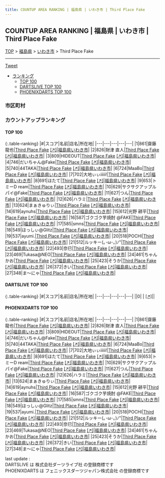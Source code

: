 ```yaml
---
title: COUNTUP AREA RANKING | 福島県 | いわき市 | Third Place Fake
---
```

## COUNTUP AREA RANKING | 福島県 | いわき市 | Third Place Fake

[TOP](/darts/rank/) > [福島県](/darts/rank/福島県/) > [いわき市](/darts/rank/福島県/いわき市/) > Third Place Fake

___

<a href="https://twitter.com/share?ref_src=twsrc%5Etfw" data-text="COUNTUP AREA RANKING | 福島県いわき市Third Place Fake" class="twitter-share-button" data-hashtags="DARTSLIVE,PHOENIXDARTS,darts,ダーツ" data-show-count="false">Tweet</a>

* [ランキング](#カウントアップランキング)
    * [TOP 100](#top-100)
    * [DARTSLIVE TOP 100](#dartslive-top-100)
    * [PHOENIXDARTS TOP 100](#phoenixdarts-top-100)

### 市区町村

<ul>

</ul>

### カウントアップランキング

#### TOP 100



{:.table-ranking}
|#|スコア|名前|店名|所在地|
|---|---|---|---|---|
|1|861|<span class="rank-name-pd">齋藤 龍也</span>|<a href="/darts/rank/shops/79665.html">Third Place Fake</a> <a href="https://vs.phoenixdarts.com/jp/shop/shopDetailInfo/s_79665?s_seq=79665">[↗]</a>|<a href="/darts/rank/福島県/いわき市">福島県いわき市</a>|
|2|826|<span class="rank-name-pd">財津 直人</span>|<a href="/darts/rank/shops/79665.html">Third Place Fake</a> <a href="https://vs.phoenixdarts.com/jp/shop/shopDetailInfo/s_79665?s_seq=79665">[↗]</a>|<a href="/darts/rank/福島県/いわき市">福島県いわき市</a>|
|3|809|<span class="rank-name-pd">HIDEOUT</span>|<a href="/darts/rank/shops/79665.html">Third Place Fake</a> <a href="https://vs.phoenixdarts.com/jp/shop/shopDetailInfo/s_79665?s_seq=79665">[↗]</a>|<a href="/darts/rank/福島県/いわき市">福島県いわき市</a>|
|4|746|<span class="rank-name-pd">だいちゃん@Fake</span>|<a href="/darts/rank/shops/79665.html">Third Place Fake</a> <a href="https://vs.phoenixdarts.com/jp/shop/shopDetailInfo/s_79665?s_seq=79665">[↗]</a>|<a href="/darts/rank/福島県/いわき市">福島県いわき市</a>|
|5|740|<span class="rank-name-pd">44TAKA</span>|<a href="/darts/rank/shops/79665.html">Third Place Fake</a> <a href="https://vs.phoenixdarts.com/jp/shop/shopDetailInfo/s_79665?s_seq=79665">[↗]</a>|<a href="/darts/rank/福島県/いわき市">福島県いわき市</a>|
|6|724|<span class="rank-name-pd">MaaBo</span>|<a href="/darts/rank/shops/79665.html">Third Place Fake</a> <a href="https://vs.phoenixdarts.com/jp/shop/shopDetailInfo/s_79665?s_seq=79665">[↗]</a>|<a href="/darts/rank/福島県/いわき市">福島県いわき市</a>|
|7|702|<span class="rank-name-pd">大地ぃぃiiiii!</span>|<a href="/darts/rank/shops/79665.html">Third Place Fake</a> <a href="https://vs.phoenixdarts.com/jp/shop/shopDetailInfo/s_79665?s_seq=79665">[↗]</a>|<a href="/darts/rank/福島県/いわき市">福島県いわき市</a>|
|8|691|<span class="rank-name-pd">ほたて</span>|<a href="/darts/rank/shops/79665.html">Third Place Fake</a> <a href="https://vs.phoenixdarts.com/jp/shop/shopDetailInfo/s_79665?s_seq=79665">[↗]</a>|<a href="/darts/rank/福島県/いわき市">福島県いわき市</a>|
|9|653|<span class="rank-name-pd">トミーD ream</span>|<a href="/darts/rank/shops/79665.html">Third Place Fake</a> <a href="https://vs.phoenixdarts.com/jp/shop/shopDetailInfo/s_79665?s_seq=79665">[↗]</a>|<a href="/darts/rank/福島県/いわき市">福島県いわき市</a>|
|10|629|<span class="rank-name-pd">サクサクアップルパイ@Fake</span>|<a href="/darts/rank/shops/79665.html">Third Place Fake</a> <a href="https://vs.phoenixdarts.com/jp/shop/shopDetailInfo/s_79665?s_seq=79665">[↗]</a>|<a href="/darts/rank/福島県/いわき市">福島県いわき市</a>|
|11|627|<span class="rank-name-pd">つん</span>|<a href="/darts/rank/shops/79665.html">Third Place Fake</a> <a href="https://vs.phoenixdarts.com/jp/shop/shopDetailInfo/s_79665?s_seq=79665">[↗]</a>|<a href="/darts/rank/福島県/いわき市">福島県いわき市</a>|
|12|626|<span class="rank-name-pd">ハラミ</span>|<a href="/darts/rank/shops/79665.html">Third Place Fake</a> <a href="https://vs.phoenixdarts.com/jp/shop/shopDetailInfo/s_79665?s_seq=79665">[↗]</a>|<a href="/darts/rank/福島県/いわき市">福島県いわき市</a>|
|13|624|<span class="rank-name-pd">まぁきゅりぃ</span>|<a href="/darts/rank/shops/79665.html">Third Place Fake</a> <a href="https://vs.phoenixdarts.com/jp/shop/shopDetailInfo/s_79665?s_seq=79665">[↗]</a>|<a href="/darts/rank/福島県/いわき市">福島県いわき市</a>|
|14|619|<span class="rank-name-pd">aynuhs</span>|<a href="/darts/rank/shops/79665.html">Third Place Fake</a> <a href="https://vs.phoenixdarts.com/jp/shop/shopDetailInfo/s_79665?s_seq=79665">[↗]</a>|<a href="/darts/rank/福島県/いわき市">福島県いわき市</a>|
|15|612|<span class="rank-name-pd"><span class="pro-icon-pd"></span>光野 耕平</span>|<a href="/darts/rank/shops/79665.html">Third Place Fake</a> <a href="https://vs.phoenixdarts.com/jp/shop/shopDetailInfo/s_79665?s_seq=79665">[↗]</a>|<a href="/darts/rank/福島県/いわき市">福島県いわき市</a>|
|16|587|<span class="rank-name-pd">ゴクゴク芋焼酎 @FAKE</span>|<a href="/darts/rank/shops/79665.html">Third Place Fake</a> <a href="https://vs.phoenixdarts.com/jp/shop/shopDetailInfo/s_79665?s_seq=79665">[↗]</a>|<a href="/darts/rank/福島県/いわき市">福島県いわき市</a>|
|17|585|<span class="rank-name-pd">smns</span>|<a href="/darts/rank/shops/79665.html">Third Place Fake</a> <a href="https://vs.phoenixdarts.com/jp/shop/shopDetailInfo/s_79665?s_seq=79665">[↗]</a>|<a href="/darts/rank/福島県/いわき市">福島県いわき市</a>|
|18|549|<span class="rank-name-pd">ほっしぃ@Glitz</span>|<a href="/darts/rank/shops/79665.html">Third Place Fake</a> <a href="https://vs.phoenixdarts.com/jp/shop/shopDetailInfo/s_79665?s_seq=79665">[↗]</a>|<a href="/darts/rank/福島県/いわき市">福島県いわき市</a>|
|19|537|<span class="rank-name-pd">ayumi.</span>|<a href="/darts/rank/shops/79665.html">Third Place Fake</a> <a href="https://vs.phoenixdarts.com/jp/shop/shopDetailInfo/s_79665?s_seq=79665">[↗]</a>|<a href="/darts/rank/福島県/いわき市">福島県いわき市</a>|
|20|518|<span class="rank-name-pd">POCHI</span>|<a href="/darts/rank/shops/79665.html">Third Place Fake</a> <a href="https://vs.phoenixdarts.com/jp/shop/shopDetailInfo/s_79665?s_seq=79665">[↗]</a>|<a href="/darts/rank/福島県/いわき市">福島県いわき市</a>|
|21|512|<span class="rank-name-pd">ルッキー(｡･ω･｡)ﾉ&quot;</span>|<a href="/darts/rank/shops/79665.html">Third Place Fake</a> <a href="https://vs.phoenixdarts.com/jp/shop/shopDetailInfo/s_79665?s_seq=79665">[↗]</a>|<a href="/darts/rank/福島県/いわき市">福島県いわき市</a>|
|22|493|<span class="rank-name-pd">奈巳</span>|<a href="/darts/rank/shops/79665.html">Third Place Fake</a> <a href="https://vs.phoenixdarts.com/jp/shop/shopDetailInfo/s_79665?s_seq=79665">[↗]</a>|<a href="/darts/rank/福島県/いわき市">福島県いわき市</a>|
|23|469|<span class="rank-name-pd">Tukasa@NEO</span>|<a href="/darts/rank/shops/79665.html">Third Place Fake</a> <a href="https://vs.phoenixdarts.com/jp/shop/shopDetailInfo/s_79665?s_seq=79665">[↗]</a>|<a href="/darts/rank/福島県/いわき市">福島県いわき市</a>|
|24|461|<span class="rank-name-pd">ちゃんかお</span>|<a href="/darts/rank/shops/79665.html">Third Place Fake</a> <a href="https://vs.phoenixdarts.com/jp/shop/shopDetailInfo/s_79665?s_seq=79665">[↗]</a>|<a href="/darts/rank/福島県/いわき市">福島県いわき市</a>|
|25|423|<span class="rank-name-pd">そうか</span>|<a href="/darts/rank/shops/79665.html">Third Place Fake</a> <a href="https://vs.phoenixdarts.com/jp/shop/shopDetailInfo/s_79665?s_seq=79665">[↗]</a>|<a href="/darts/rank/福島県/いわき市">福島県いわき市</a>|
|26|372|<span class="rank-name-pd">きい</span>|<a href="/darts/rank/shops/79665.html">Third Place Fake</a> <a href="https://vs.phoenixdarts.com/jp/shop/shopDetailInfo/s_79665?s_seq=79665">[↗]</a>|<a href="/darts/rank/福島県/いわき市">福島県いわき市</a>|
|27|348|<span class="rank-name-pd">ま～にゃ</span>|<a href="/darts/rank/shops/79665.html">Third Place Fake</a> <a href="https://vs.phoenixdarts.com/jp/shop/shopDetailInfo/s_79665?s_seq=79665">[↗]</a>|<a href="/darts/rank/福島県/いわき市">福島県いわき市</a>|


#### DARTSLIVE TOP 100



{:.table-ranking}
|#|スコア|名前|店名|所在地|
|---|---|---|---|---|
||0|<span class="rank-name-dl"> </span>|<a href="/darts/rank/shops/.html"></a> <a href="">[↗]</a>|<a href="/darts/rank//"></a>|


#### PHOENIXDARTS TOP 100



{:.table-ranking}
|#|スコア|名前|店名|所在地|
|---|---|---|---|---|
|1|861|<span class="rank-name-pd">齋藤 龍也</span>|<a href="/darts/rank/shops/79665.html">Third Place Fake</a> <a href="https://vs.phoenixdarts.com/jp/shop/shopDetailInfo/s_79665?s_seq=79665">[↗]</a>|<a href="/darts/rank/福島県/いわき市">福島県いわき市</a>|
|2|826|<span class="rank-name-pd">財津 直人</span>|<a href="/darts/rank/shops/79665.html">Third Place Fake</a> <a href="https://vs.phoenixdarts.com/jp/shop/shopDetailInfo/s_79665?s_seq=79665">[↗]</a>|<a href="/darts/rank/福島県/いわき市">福島県いわき市</a>|
|3|809|<span class="rank-name-pd">HIDEOUT</span>|<a href="/darts/rank/shops/79665.html">Third Place Fake</a> <a href="https://vs.phoenixdarts.com/jp/shop/shopDetailInfo/s_79665?s_seq=79665">[↗]</a>|<a href="/darts/rank/福島県/いわき市">福島県いわき市</a>|
|4|746|<span class="rank-name-pd">だいちゃん@Fake</span>|<a href="/darts/rank/shops/79665.html">Third Place Fake</a> <a href="https://vs.phoenixdarts.com/jp/shop/shopDetailInfo/s_79665?s_seq=79665">[↗]</a>|<a href="/darts/rank/福島県/いわき市">福島県いわき市</a>|
|5|740|<span class="rank-name-pd">44TAKA</span>|<a href="/darts/rank/shops/79665.html">Third Place Fake</a> <a href="https://vs.phoenixdarts.com/jp/shop/shopDetailInfo/s_79665?s_seq=79665">[↗]</a>|<a href="/darts/rank/福島県/いわき市">福島県いわき市</a>|
|6|724|<span class="rank-name-pd">MaaBo</span>|<a href="/darts/rank/shops/79665.html">Third Place Fake</a> <a href="https://vs.phoenixdarts.com/jp/shop/shopDetailInfo/s_79665?s_seq=79665">[↗]</a>|<a href="/darts/rank/福島県/いわき市">福島県いわき市</a>|
|7|702|<span class="rank-name-pd">大地ぃぃiiiii!</span>|<a href="/darts/rank/shops/79665.html">Third Place Fake</a> <a href="https://vs.phoenixdarts.com/jp/shop/shopDetailInfo/s_79665?s_seq=79665">[↗]</a>|<a href="/darts/rank/福島県/いわき市">福島県いわき市</a>|
|8|691|<span class="rank-name-pd">ほたて</span>|<a href="/darts/rank/shops/79665.html">Third Place Fake</a> <a href="https://vs.phoenixdarts.com/jp/shop/shopDetailInfo/s_79665?s_seq=79665">[↗]</a>|<a href="/darts/rank/福島県/いわき市">福島県いわき市</a>|
|9|653|<span class="rank-name-pd">トミーD ream</span>|<a href="/darts/rank/shops/79665.html">Third Place Fake</a> <a href="https://vs.phoenixdarts.com/jp/shop/shopDetailInfo/s_79665?s_seq=79665">[↗]</a>|<a href="/darts/rank/福島県/いわき市">福島県いわき市</a>|
|10|629|<span class="rank-name-pd">サクサクアップルパイ@Fake</span>|<a href="/darts/rank/shops/79665.html">Third Place Fake</a> <a href="https://vs.phoenixdarts.com/jp/shop/shopDetailInfo/s_79665?s_seq=79665">[↗]</a>|<a href="/darts/rank/福島県/いわき市">福島県いわき市</a>|
|11|627|<span class="rank-name-pd">つん</span>|<a href="/darts/rank/shops/79665.html">Third Place Fake</a> <a href="https://vs.phoenixdarts.com/jp/shop/shopDetailInfo/s_79665?s_seq=79665">[↗]</a>|<a href="/darts/rank/福島県/いわき市">福島県いわき市</a>|
|12|626|<span class="rank-name-pd">ハラミ</span>|<a href="/darts/rank/shops/79665.html">Third Place Fake</a> <a href="https://vs.phoenixdarts.com/jp/shop/shopDetailInfo/s_79665?s_seq=79665">[↗]</a>|<a href="/darts/rank/福島県/いわき市">福島県いわき市</a>|
|13|624|<span class="rank-name-pd">まぁきゅりぃ</span>|<a href="/darts/rank/shops/79665.html">Third Place Fake</a> <a href="https://vs.phoenixdarts.com/jp/shop/shopDetailInfo/s_79665?s_seq=79665">[↗]</a>|<a href="/darts/rank/福島県/いわき市">福島県いわき市</a>|
|14|619|<span class="rank-name-pd">aynuhs</span>|<a href="/darts/rank/shops/79665.html">Third Place Fake</a> <a href="https://vs.phoenixdarts.com/jp/shop/shopDetailInfo/s_79665?s_seq=79665">[↗]</a>|<a href="/darts/rank/福島県/いわき市">福島県いわき市</a>|
|15|612|<span class="rank-name-pd"><span class="pro-icon-pd"></span>光野 耕平</span>|<a href="/darts/rank/shops/79665.html">Third Place Fake</a> <a href="https://vs.phoenixdarts.com/jp/shop/shopDetailInfo/s_79665?s_seq=79665">[↗]</a>|<a href="/darts/rank/福島県/いわき市">福島県いわき市</a>|
|16|587|<span class="rank-name-pd">ゴクゴク芋焼酎 @FAKE</span>|<a href="/darts/rank/shops/79665.html">Third Place Fake</a> <a href="https://vs.phoenixdarts.com/jp/shop/shopDetailInfo/s_79665?s_seq=79665">[↗]</a>|<a href="/darts/rank/福島県/いわき市">福島県いわき市</a>|
|17|585|<span class="rank-name-pd">smns</span>|<a href="/darts/rank/shops/79665.html">Third Place Fake</a> <a href="https://vs.phoenixdarts.com/jp/shop/shopDetailInfo/s_79665?s_seq=79665">[↗]</a>|<a href="/darts/rank/福島県/いわき市">福島県いわき市</a>|
|18|549|<span class="rank-name-pd">ほっしぃ@Glitz</span>|<a href="/darts/rank/shops/79665.html">Third Place Fake</a> <a href="https://vs.phoenixdarts.com/jp/shop/shopDetailInfo/s_79665?s_seq=79665">[↗]</a>|<a href="/darts/rank/福島県/いわき市">福島県いわき市</a>|
|19|537|<span class="rank-name-pd">ayumi.</span>|<a href="/darts/rank/shops/79665.html">Third Place Fake</a> <a href="https://vs.phoenixdarts.com/jp/shop/shopDetailInfo/s_79665?s_seq=79665">[↗]</a>|<a href="/darts/rank/福島県/いわき市">福島県いわき市</a>|
|20|518|<span class="rank-name-pd">POCHI</span>|<a href="/darts/rank/shops/79665.html">Third Place Fake</a> <a href="https://vs.phoenixdarts.com/jp/shop/shopDetailInfo/s_79665?s_seq=79665">[↗]</a>|<a href="/darts/rank/福島県/いわき市">福島県いわき市</a>|
|21|512|<span class="rank-name-pd">ルッキー(｡･ω･｡)ﾉ&quot;</span>|<a href="/darts/rank/shops/79665.html">Third Place Fake</a> <a href="https://vs.phoenixdarts.com/jp/shop/shopDetailInfo/s_79665?s_seq=79665">[↗]</a>|<a href="/darts/rank/福島県/いわき市">福島県いわき市</a>|
|22|493|<span class="rank-name-pd">奈巳</span>|<a href="/darts/rank/shops/79665.html">Third Place Fake</a> <a href="https://vs.phoenixdarts.com/jp/shop/shopDetailInfo/s_79665?s_seq=79665">[↗]</a>|<a href="/darts/rank/福島県/いわき市">福島県いわき市</a>|
|23|469|<span class="rank-name-pd">Tukasa@NEO</span>|<a href="/darts/rank/shops/79665.html">Third Place Fake</a> <a href="https://vs.phoenixdarts.com/jp/shop/shopDetailInfo/s_79665?s_seq=79665">[↗]</a>|<a href="/darts/rank/福島県/いわき市">福島県いわき市</a>|
|24|461|<span class="rank-name-pd">ちゃんかお</span>|<a href="/darts/rank/shops/79665.html">Third Place Fake</a> <a href="https://vs.phoenixdarts.com/jp/shop/shopDetailInfo/s_79665?s_seq=79665">[↗]</a>|<a href="/darts/rank/福島県/いわき市">福島県いわき市</a>|
|25|423|<span class="rank-name-pd">そうか</span>|<a href="/darts/rank/shops/79665.html">Third Place Fake</a> <a href="https://vs.phoenixdarts.com/jp/shop/shopDetailInfo/s_79665?s_seq=79665">[↗]</a>|<a href="/darts/rank/福島県/いわき市">福島県いわき市</a>|
|26|372|<span class="rank-name-pd">きい</span>|<a href="/darts/rank/shops/79665.html">Third Place Fake</a> <a href="https://vs.phoenixdarts.com/jp/shop/shopDetailInfo/s_79665?s_seq=79665">[↗]</a>|<a href="/darts/rank/福島県/いわき市">福島県いわき市</a>|
|27|348|<span class="rank-name-pd">ま～にゃ</span>|<a href="/darts/rank/shops/79665.html">Third Place Fake</a> <a href="https://vs.phoenixdarts.com/jp/shop/shopDetailInfo/s_79665?s_seq=79665">[↗]</a>|<a href="/darts/rank/福島県/いわき市">福島県いわき市</a>|


<div class="footer border-top border-gray-light mt-5 pt-3 text-right text-gray">
    last update : <span style="font-weight: italic" id="foot_last_modified"></span><br />
    DARTSLIVE は 株式会社ダーツライブ社 の登録商標です<br />
    PHOENIXDARTS は フェニックスダーツジャパン株式会社 の登録商標です<br />
</div>

<script src="https://cdnjs.cloudflare.com/ajax/libs/jquery.tablesorter/2.31.3/js/jquery.tablesorter.min.js" integrity="sha512-qzgd5cYSZcosqpzpn7zF2ZId8f/8CHmFKZ8j7mU4OUXTNRd5g+ZHBPsgKEwoqxCtdQvExE5LprwwPAgoicguNg==" crossorigin="anonymous" referrerpolicy="no-referrer"></script>
<link rel="stylesheet" href="https://cdnjs.cloudflare.com/ajax/libs/jquery.tablesorter/2.31.3/css/theme.default.min.css" integrity="sha512-wghhOJkjQX0Lh3NSWvNKeZ0ZpNn+SPVXX1Qyc9OCaogADktxrBiBdKGDoqVUOyhStvMBmJQ8ZdMHiR3wuEq8+w==" crossorigin="anonymous" referrerpolicy="no-referrer" />
<script>
$(function() {
    $(".table-ranking").tablesorter({sortList:[[0, 0]]});
    $("#foot_last_modified").text(formatDate(new Date(document.lastModified), 'yyyy-MM-dd HH:mm:ss'));
});
</script>

<script async src="https://platform.twitter.com/widgets.js" charset="utf-8"></script>